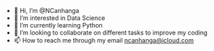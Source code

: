 - 👋 Hi, I’m @NCanhanga
- 👀 I’m interested in Data Science
- 🌱 I’m currently learning Python
- 💞️ I’m looking to collaborate on different tasks to improve my coding 
- 📫 How to reach me through my email ncanhanga@icloud.com

<!---
NCanhanga/NCanhanga is a ✨ special ✨ repository because its `README.md` (this file) appears on your GitHub profile.
You can click the Preview link to take a look at your changes.
--->
